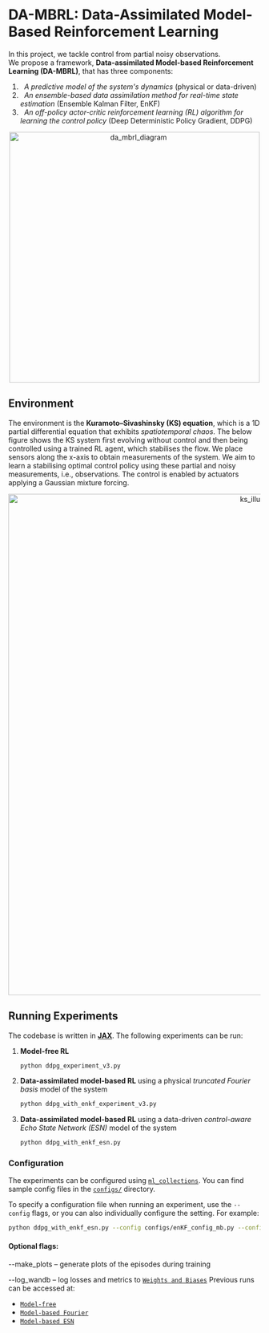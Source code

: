 # DA-MBRL: Data-Assimilated Model-Based Reinforcement Learning

In this project, we tackle control from partial noisy observations.  
We propose a framework, **Data-assimilated Model-based Reinforcement Learning (DA-MBRL)**, that has three components:

1. &nbsp;&nbsp;*A predictive model of the system's dynamics* (physical or data-driven)
2. &nbsp;&nbsp;*An ensemble-based data assimilation method for real-time state estimation* (Ensemble Kalman Filter, EnKF)  
3. &nbsp;&nbsp;*An off-policy actor-critic reinforcement learning (RL) algorithm for learning the control policy* (Deep Deterministic Policy Gradient, DDPG)

<p align="center">
  <img src="https://github.com/user-attachments/assets/3f6c3dfb-740d-4b98-8468-1e94584ed8d9" alt="da_mbrl_diagram" width="500"/>
</p>

## Environment
The environment is the **Kuramoto–Sivashinsky (KS) equation**, which is a 1D partial differential equation that exhibits *spatiotemporal chaos*. 
The below figure shows the KS system first evolving without control and then being controlled using a trained RL agent, which stabilises the flow. We place sensors along the x-axis to obtain measurements of the system. We aim to learn a stabilising optimal control policy using these partial and noisy measurements, i.e., observations. The control is enabled by actuators applying a Gaussian mixture forcing.
<p align="center">
  <img src="https://github.com/user-attachments/assets/d5276661-7765-4bc5-b843-ecee38a6fe50" alt="ks_illustration" width="1000"/>
</p>

## Running Experiments
The codebase is written in **[JAX](https://github.com/google/jax)**.
The following experiments can be run:

1. **Model-free RL**  
   ```bash
   python ddpg_experiment_v3.py
   ```
2. **Data-assimilated model-based RL** using a physical *truncated Fourier basis* model of the system
   ```bash
   python ddpg_with_enkf_experiment_v3.py
   ```
4. **Data-assimilated model-based RL** using a data-driven *control-aware Echo State Network (ESN)* model of the system
   ```bash
   python ddpg_with_enkf_esn.py
   ```
### Configuration

The experiments can be configured using [`ml_collections`](https://github.com/google/ml_collections). You can find sample config files in the [`configs/`](./configs) directory.

To specify a configuration file when running an experiment, use the `--config` flags, or you can also individually configure the setting. For example:

```bash
python ddpg_with_enkf_esn.py --config configs/enKF_config_mb.py --config.enKF.std_obs 0.1 --env_config configs/KS_config.py --env_config.nu 0.08
```
#### Optional flags:
--make_plots – generate plots of the episodes during training


--log_wandb – log losses and metrics to [`Weights and Biases`](https://wandb.ai)
Previous runs can be accessed at:
* [`Model-free`](https://wandb.ai/defneozan/DA-RL-MF)
* [`Model-based Fourier`](https://wandb.ai/defneozan/DA-RL-MB-Fo)
* [`Model-based ESN`](https://wandb.ai/defneozan/DA-RL-MB-ESN)
